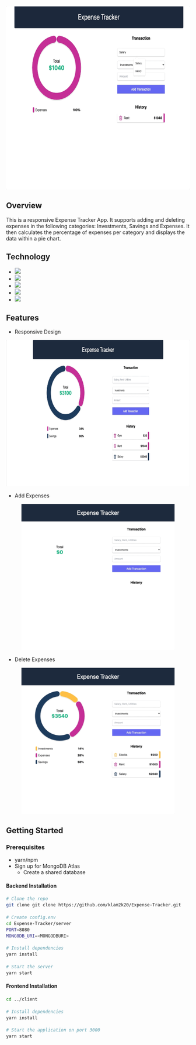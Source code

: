 <p align="center">
    <img src="imgs/demo.gif" height="500">
</p>

## Overview

This is a responsive Expense Tracker App. It supports adding and deleting expenses in the
following categories: Investments, Savings and Expenses. It then calculates the percentage
of expenses per category and displays the data within a pie chart.

## Technology

- <img src="https://img.shields.io/badge/MongoDB-4EA94B?style=for-the-badge&logo=mongodb&logoColor=white">
- <img src="https://img.shields.io/badge/Express.js-000000?style=for-the-badge&logo=express&logoColor=white">
- <img src="https://img.shields.io/badge/React-20232A?style=for-the-badge&logo=react&logoColor=61DAFB">
- <img src="https://img.shields.io/badge/Node.js-339933?style=for-the-badge&logo=nodedotjs&logoColor=white">
- <img src="https://img.shields.io/badge/Tailwind_CSS-38B2AC?style=for-the-badge&logo=tailwind-css&logoColor=white">

## Features

- Responsive Design
<p align="center">
    <img src="imgs/responsive.gif" height="400">
</p>

- Add Expenses
<p align="center">
    <img src="imgs/add-expenses.gif" height="400">
</p>

- Delete Expenses
<p align="center">
    <img src="imgs/delete-expenses.gif" height="400">
</p>

## Getting Started

### Prerequisites

- yarn/npm
- Sign up for MongoDB Atlas
  - Create a shared database

#### Backend Installation

```sh
# Clone the repo
git clone git clone https://github.com/klam2k20/Expense-Tracker.git

# Create config.env
cd Expense-Tracker/server
PORT=8080
MONG0DB_URI=<MONGODBURI>

# Install dependencies
yarn install

# Start the server
yarn start
```

#### Frontend Installation

```sh
cd ../client

# Install dependencies
yarn install

# Start the application on port 3000
yarn start
```
